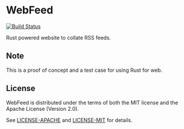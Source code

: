# WebFeed

[![Build Status](https://travis-ci.org/zyphrus/webfeed-rs.svg?branch=master)](https://travis-ci.org/zyphrus/webfeed-rs)

Rust powered website to collate RSS feeds.

## Note

This is a proof of concept and a test case for using Rust for web.

## License

WebFeed is distributed under the terms of both the MIT license and the
Apache License (Version 2.0).

See [LICENSE-APACHE](LICENSE-APACHE) and [LICENSE-MIT](LICENSE-MIT) for details.
